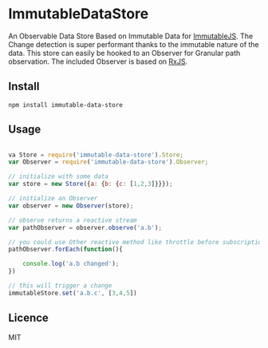 # ImmutableDataStore

An Observable Data Store Based on Immutable Data for [ImmutableJS](https://github.com/facebook/immutable-js). The Change detection is super performant thanks to the immutable nature of the data.
This store can easily be hooked to an Observer for Granular path observation. The included Observer is based on [RxJS](https://github.com/Reactive-Extensions/RxJS).

## Install

```
npm install immutable-data-store
```

## Usage

```js

va Store = require('immutable-data-store').Store;
var Observer = require('immutable-data-store').Observer;

// initialize with some data
var store = new Store({a: {b: {c: [1,2,3]}}});

// initialize an Observer
var observer = new Observer(store);

// observe returns a reactive stream
var pathObserver = observer.observe('a.b');

// you could use Other reactive method like throttle before subscription
pathObserver.forEach(function(){

    console.log('a.b changed');
})

// this will trigger a change
immutableStore.set('a.b.c', [3,4,5])

```


## Licence

MIT
